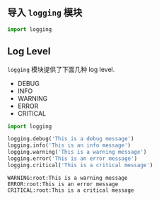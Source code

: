 ## 导入 `logging` 模块

```python
import logging
```

## Log Level

`logging` 模块提供了下面几种 log  level.
- DEBUG
- INFO
- WARNING
- ERROR
- CRITICAL

```python
import logging

logging.debug('This is a debug message')
logging.info('This is an info message')
logging.warning('This is a warning message')
logging.error('This is an error message')
logging.critical('This is a critical message')
```

```shell
WARNING:root:This is a warning message
ERROR:root:This is an error message
CRITICAL:root:This is a critical message
```